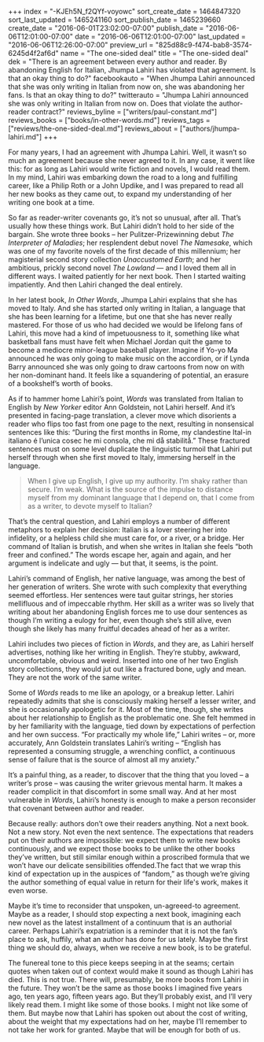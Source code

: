 +++
index = "-KJEh5N_f2QYf-voyowc"
sort_create_date = 1464847320
sort_last_updated = 1465241160
sort_publish_date = 1465239660
create_date = "2016-06-01T23:02:00-07:00"
publish_date = "2016-06-06T12:01:00-07:00"
date = "2016-06-06T12:01:00-07:00"
last_updated = "2016-06-06T12:26:00-07:00"
preview_url = "825d88c9-f474-bab8-3574-6245d4f2af6d"
name = "The one-sided deal"
title = "The one-sided deal"
dek = "There is an agreement between every author and reader. By abandoning English for Italian, Jhumpa Lahiri has violated that agreement. Is that an okay thing to do?"
facebookauto = "When Jhumpa Lahiri announced that she was only writing in Italian from now on, she was abandoning her fans. Is that an okay thing to do?"
twitterauto = "Jhumpa Lahiri announced she was only writing in Italian from now on. Does that violate the author-reader contract?"
reviews_byline = ["writers/paul-constant.md"]
reviews_books = ["books/in-other-words.md"]
reviews_tags = ["reviews/the-one-sided-deal.md"]
reviews_about = ["authors/jhumpa-lahiri.md"]
+++

For many years, I had an agreement with Jhumpa Lahiri. Well, it wasn’t so much an agreement because she never agreed to it. In any case, it went like this: for as long as Lahiri would write fiction and novels, I would read them. In my mind, Lahiri was embarking down the road to a long and fulfilling career, like a Philip Roth or a John Updike, and I was prepared to read all her new books as they came out, to expand my understanding of her writing one book at a time.

So far as reader-writer covenants go, it’s not so unusual, after all. That’s usually how these things work. But Lahiri didn’t hold to her side of the bargain. She wrote three books – her Pulitzer-Prizewinning debut *The Interpreter of Maladies*; her resplendent debut novel *The Namesake*, which was one of my favorite novels of the first decade of this millennium; her magisterial second story collection *Unaccustomed Earth*;  and her ambitious, prickly second novel *The Lowland* — and I loved them all in different ways. I waited patiently for her next book. Then I started waiting impatiently. And then Lahiri changed the deal entirely.

In her latest book, *In Other Words*, Jhumpa Lahiri explains that she has moved to Italy. And she has started only writing in Italian, a language that she has been learning for a lifetime, but one that she has never really mastered. For those of us who had decided we would be lifelong fans of Lahiri, this move had a kind of impetuousness to it, something like what basketball fans must have felt when Michael Jordan quit the game to become a mediocre minor-league baseball player. Imagine if Yo-yo Ma announced he was only going to make music on the accordion, or if Lynda Barry announced she was only going to draw cartoons from now on with her non-dominant hand. It feels like a squandering of potential, an erasure of a bookshelf’s worth of books.

As if to hammer home Lahiri’s point, *Words* was translated from Italian to English by *New Yorker* editor Ann Goldstein, not Lahiri herself. And it’s presented in facing-page translation, a clever move which disorients a reader who flips too fast from one page to the next, resulting in nonsensical sentences like this: “During the first months in Rome, my clandestine Ital-in italiano é l’unica cosec he mi consola, che mi då stabilitå.” These fractured sentences must on some level duplicate the linguistic turmoil that Lahiri put herself through when she first moved to Italy, immersing herself in the language.

<blockquote>When I give up English, I give up my authority. I’m shaky rather than secure. I’m weak. What is the source of the impulse to distance myself from my dominant language that I depend on, that I come from as a writer, to devote myself to Italian?</blockquote>

That’s the central question, and Lahiri employs a number of different metaphors to explain her decision: Italian is a lover steering her into infidelity, or a helpless child she must care for, or a river, or a bridge. Her command of Italian is brutish, and when she writes in Italian she feels “both freer and confined.” The words escape her, again and again, and her argument is indelicate and ugly — but that, it seems, is the point.

Lahiri’s command of English, her native language, was among the best of her generation of writers. She wrote with such complexity that everything seemed effortless. Her sentences were taut guitar strings, her stories mellifluous and of impeccable rhythm. Her skill as a writer was so lively that writing about her abandoning English forces me to use dour sentences as though I’m writing a eulogy for her, even though she’s still alive, even though she likely has many fruitful decades ahead of her as a writer.

Lahiri includes two pieces of fiction in *Words*, and they are, as Lahiri herself advertises, nothing like her writing in English. They’re stubby, awkward, uncomfortable, obvious and weird. Inserted into one of her two English story collections, they would jut out like a fractured bone, ugly and mean. They are not the work of the same writer.

Some of *Words* reads to me like an apology, or a breakup letter. Lahiri repeatedly admits that she is consciously making herself a lesser writer, and she is occasionally apologetic for it. Most of the time, though, she writes about her relationship to English as the problematic one. She felt hemmed in by her familiarity with the language, tied down by expectations of perfection and her own success. “For practically my whole life,” Lahiri writes – or, more accurately, Ann Goldstein translates Lahiri’s writing – “English has represented a consuming struggle, a wrenching conflict, a continuous sense of failure that is the source of almost all my anxiety.”

It’s a painful thing, as a reader, to discover that the thing that you loved – a writer’s prose – was causing the writer grievous mental harm. It makes a reader complicit in that discomfort in some small way. And at her most vulnerable in *Words*, Lahiri’s honesty is enough to make a person reconsider that covenant between author and reader.

Because really: authors don’t owe their readers anything. Not a next book. Not a new story. Not even the next sentence. The expectations that readers put on their authors are impossible: we expect them to write new books continuously, and we expect those books to be unlike the other books they’ve written, but still similar enough within a proscribed formula that we won’t have our delicate sensibilities offended.The fact that we wrap this kind of expectation up in the auspices of “fandom,” as though we’re giving the author something of equal value in return for their life's work, makes it even worse.

Maybe it’s time to reconsider that unspoken, un-agreeed-to agreement. Maybe as a reader, I should stop expecting a next book, imagining each new novel as the latest installment of a continuum that is an authorial career. Perhaps Lahiri’s expatriation is a reminder that it is not the fan’s place to ask, huffily, what an author has done for us lately. Maybe the first thing we should do, always, when we receive a new book, is to be grateful.

The funereal tone to this piece keeps seeping in at the seams; certain quotes when taken out of context would make it sound as though Lahiri has died. This is not true. There will, presumably, be more books from Lahiri in the future. They won’t be the same as those books I imagined five years ago, ten years ago, fifteen years ago. But they’ll probably exist, and I’ll very likely read them. I might like some of those books. I might not like some of them. But maybe now that Lahiri has spoken out about the cost of writing, about the weight that my expectations had on her, maybe I’ll remember to not take her work for granted. Maybe that will be enough for both of us.
